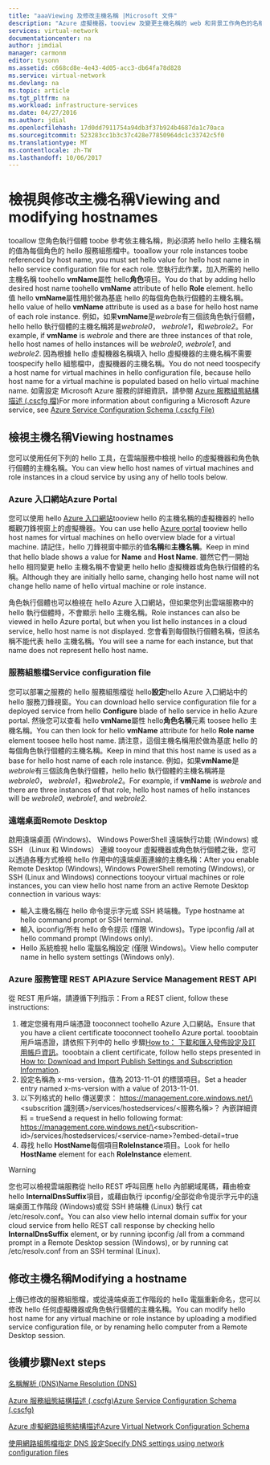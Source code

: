 ```yaml
---
title: "aaaViewing 及修改主機名稱 |Microsoft 文件"
description: "Azure 虛擬機器，tooview 及變更主機名稱的 web 和背景工作角色的名稱解析"
services: virtual-network
documentationcenter: na
author: jimdial
manager: carmonm
editor: tysonn
ms.assetid: c668cd8e-4e43-4d05-acc3-db64fa78d828
ms.service: virtual-network
ms.devlang: na
ms.topic: article
ms.tgt_pltfrm: na
ms.workload: infrastructure-services
ms.date: 04/27/2016
ms.author: jdial
ms.openlocfilehash: 17d0dd7911754a94db3f37b924b4687da1c70aca
ms.sourcegitcommit: 523283cc1b3c37c428e77850964dc1c33742c5f0
ms.translationtype: MT
ms.contentlocale: zh-TW
ms.lasthandoff: 10/06/2017
---
```

# <a name="viewing-and-modifying-hostnames"></a><span data-ttu-id="37a7d-103">檢視與修改主機名稱</span><span class="sxs-lookup"><span data-stu-id="37a7d-103">Viewing and modifying hostnames</span></span>
<span data-ttu-id="37a7d-104">tooallow 您角色執行個體 toobe 參考依主機名稱，則必須將 hello hello 主機名稱的值為每個角色的 hello 服務組態檔中。</span><span class="sxs-lookup"><span data-stu-id="37a7d-104">tooallow your role instances toobe referenced by host name, you must set hello value for hello host name in hello service configuration file for each role.</span></span> <span data-ttu-id="37a7d-105">您執行此作業，加入所需的 hello 主機名稱 toohello **vmName**屬性 hello**角色**項目。</span><span class="sxs-lookup"><span data-stu-id="37a7d-105">You do that by adding hello desired host name toohello **vmName** attribute of hello **Role** element.</span></span> <span data-ttu-id="37a7d-106">hello 值 hello **vmName**屬性用於做為基底 hello 的每個角色執行個體的主機名稱。</span><span class="sxs-lookup"><span data-stu-id="37a7d-106">hello value of hello **vmName** attribute is used as a base for hello host name of each role instance.</span></span> <span data-ttu-id="37a7d-107">例如，如果**vmName**是*webrole*有三個該角色執行個體，hello hello 執行個體的主機名稱將是*webrole0*， *webrole1*，和*webrole2*。</span><span class="sxs-lookup"><span data-stu-id="37a7d-107">For example, if **vmName** is *webrole* and there are three instances of that role, hello host names of hello instances will be *webrole0*, *webrole1*, and *webrole2*.</span></span> <span data-ttu-id="37a7d-108">因為根據 hello 虛擬機器名稱填入 hello 虛擬機器的主機名稱不需要 toospecify hello 組態檔中，虛擬機器的主機名稱。</span><span class="sxs-lookup"><span data-stu-id="37a7d-108">You do not need toospecify a host name for virtual machines in hello configuration file, because hello host name for a virtual machine is populated based on hello virtual machine name.</span></span> <span data-ttu-id="37a7d-109">如需設定 Microsoft Azure 服務的詳細資訊，請參閱 [Azure 服務組態結構描述 (.cscfg 檔)](https://msdn.microsoft.com/library/azure/ee758710.aspx)</span><span class="sxs-lookup"><span data-stu-id="37a7d-109">For more information about configuring a Microsoft Azure service, see [Azure Service Configuration Schema (.cscfg File)](https://msdn.microsoft.com/library/azure/ee758710.aspx)</span></span>

## <a name="viewing-hostnames"></a><span data-ttu-id="37a7d-110">檢視主機名稱</span><span class="sxs-lookup"><span data-stu-id="37a7d-110">Viewing hostnames</span></span>
<span data-ttu-id="37a7d-111">您可以使用任何下列的 hello 工具，在雲端服務中檢視 hello 的虛擬機器和角色執行個體的主機名稱。</span><span class="sxs-lookup"><span data-stu-id="37a7d-111">You can view hello host names of virtual machines and role instances in a cloud service by using any of hello tools below.</span></span>

### <a name="azure-portal"></a><span data-ttu-id="37a7d-112">Azure 入口網站</span><span class="sxs-lookup"><span data-stu-id="37a7d-112">Azure Portal</span></span>
<span data-ttu-id="37a7d-113">您可以使用 hello [Azure 入口網站](http://portal.azure.com)tooview hello 的主機名稱的虛擬機器的 hello 概觀刀鋒視窗上的虛擬機器。</span><span class="sxs-lookup"><span data-stu-id="37a7d-113">You can use hello [Azure portal](http://portal.azure.com) tooview hello host names for virtual machines on hello overview blade for a virtual machine.</span></span> <span data-ttu-id="37a7d-114">請記住，hello 刀鋒視窗中顯示的值**名稱**和**主機名稱**。</span><span class="sxs-lookup"><span data-stu-id="37a7d-114">Keep in mind that hello blade shows a value for **Name** and **Host Name**.</span></span> <span data-ttu-id="37a7d-115">雖然它們一開始 hello 相同變更 hello 主機名稱不會變更 hello hello 虛擬機器或角色執行個體的名稱。</span><span class="sxs-lookup"><span data-stu-id="37a7d-115">Although they are initially hello same, changing hello host name will not change hello name of hello virtual machine or role instance.</span></span>

<span data-ttu-id="37a7d-116">角色執行個體也可以檢視在 hello Azure 入口網站，但如果您列出雲端服務中的 hello 執行個體時，不會顯示 hello 主機名稱。</span><span class="sxs-lookup"><span data-stu-id="37a7d-116">Role instances can also be viewed in hello Azure portal, but when you list hello instances in a cloud service, hello host name is not displayed.</span></span> <span data-ttu-id="37a7d-117">您會看到每個執行個體名稱，但該名稱不能代表 hello 主機名稱。</span><span class="sxs-lookup"><span data-stu-id="37a7d-117">You will see a name for each instance, but that name does not represent hello host name.</span></span>

### <a name="service-configuration-file"></a><span data-ttu-id="37a7d-118">服務組態檔</span><span class="sxs-lookup"><span data-stu-id="37a7d-118">Service configuration file</span></span>
<span data-ttu-id="37a7d-119">您可以部署之服務的 hello 服務組態檔從 hello**設定**hello Azure 入口網站中的 hello 服務刀鋒視窗。</span><span class="sxs-lookup"><span data-stu-id="37a7d-119">You can download hello service configuration file for a deployed service from hello **Configure** blade of hello service in hello Azure portal.</span></span> <span data-ttu-id="37a7d-120">然後您可以查看 hello **vmName**屬性 hello**角色名稱**元素 toosee hello 主機名稱。</span><span class="sxs-lookup"><span data-stu-id="37a7d-120">You can then look for hello **vmName** attribute for hello **Role name** element toosee hello host name.</span></span> <span data-ttu-id="37a7d-121">請注意，這個主機名稱用於做為基底 hello 的每個角色執行個體的主機名稱。</span><span class="sxs-lookup"><span data-stu-id="37a7d-121">Keep in mind that this host name is used as a base for hello host name of each role instance.</span></span> <span data-ttu-id="37a7d-122">例如，如果**vmName**是*webrole*有三個該角色執行個體，hello hello 執行個體的主機名稱將是*webrole0*， *webrole1*，和*webrole2*。</span><span class="sxs-lookup"><span data-stu-id="37a7d-122">For example, if **vmName** is *webrole* and there are three instances of that role, hello host names of hello instances will be *webrole0*, *webrole1*, and *webrole2*.</span></span>

### <a name="remote-desktop"></a><span data-ttu-id="37a7d-123">遠端桌面</span><span class="sxs-lookup"><span data-stu-id="37a7d-123">Remote Desktop</span></span>
<span data-ttu-id="37a7d-124">啟用遠端桌面 (Windows)、 Windows PowerShell 遠端執行功能 (Windows) 或 SSH （Linux 和 Windows） 連線 tooyour 虛擬機器或角色執行個體之後，您可以透過各種方式檢視 hello 作用中的遠端桌面連線的主機名稱：</span><span class="sxs-lookup"><span data-stu-id="37a7d-124">After you enable Remote Desktop (Windows), Windows PowerShell remoting (Windows), or SSH (Linux and Windows) connections tooyour virtual machines or role instances, you can view hello host name from an active Remote Desktop connection in various ways:</span></span>

* <span data-ttu-id="37a7d-125">輸入主機名稱在 hello 命令提示字元或 SSH 終端機。</span><span class="sxs-lookup"><span data-stu-id="37a7d-125">Type hostname at hello command prompt or SSH terminal.</span></span>
* <span data-ttu-id="37a7d-126">輸入 ipconfig/所有 hello 命令提示 (僅限 Windows)。</span><span class="sxs-lookup"><span data-stu-id="37a7d-126">Type ipconfig /all at hello command prompt (Windows only).</span></span>
* <span data-ttu-id="37a7d-127">Hello 系統檢視 hello 電腦名稱設定 (僅限 Windows)。</span><span class="sxs-lookup"><span data-stu-id="37a7d-127">View hello computer name in hello system settings (Windows only).</span></span>

### <a name="azure-service-management-rest-api"></a><span data-ttu-id="37a7d-128">Azure 服務管理 REST API</span><span class="sxs-lookup"><span data-stu-id="37a7d-128">Azure Service Management REST API</span></span>
<span data-ttu-id="37a7d-129">從 REST 用戶端，請遵循下列指示：</span><span class="sxs-lookup"><span data-stu-id="37a7d-129">From a REST client, follow these instructions:</span></span>

1. <span data-ttu-id="37a7d-130">確定您擁有用戶端憑證 tooconnect toohello Azure 入口網站。</span><span class="sxs-lookup"><span data-stu-id="37a7d-130">Ensure that you have a client certificate tooconnect toohello Azure portal.</span></span> <span data-ttu-id="37a7d-131">tooobtain 用戶端憑證，請依照下列中的 hello 步驟[How to： 下載和匯入發佈設定及訂用帳戶資訊](https://msdn.microsoft.com/library/dn385850.aspx)。</span><span class="sxs-lookup"><span data-stu-id="37a7d-131">tooobtain a client certificate, follow hello steps presented in [How to: Download and Import Publish Settings and Subscription Information](https://msdn.microsoft.com/library/dn385850.aspx).</span></span> 
2. <span data-ttu-id="37a7d-132">設定名稱為 x-ms-version，值為 2013-11-01 的標頭項目。</span><span class="sxs-lookup"><span data-stu-id="37a7d-132">Set a header entry named x-ms-version with a value of 2013-11-01.</span></span>
3. <span data-ttu-id="37a7d-133">以下列格式的 hello 傳送要求： https://management.core.windows.net/\<subscrition 識別碼\>/services/hostedservices/\<服務名稱\>？ 內嵌詳細資料 = true</span><span class="sxs-lookup"><span data-stu-id="37a7d-133">Send a request in hello following format: https://management.core.windows.net/\<subscrition-id\>/services/hostedservices/\<service-name\>?embed-detail=true</span></span>
4. <span data-ttu-id="37a7d-134">尋找 hello **HostName**每個項目**RoleInstance**項目。</span><span class="sxs-lookup"><span data-stu-id="37a7d-134">Look for hello **HostName** element for each **RoleInstance** element.</span></span>

> [!WARNING]
> <span data-ttu-id="37a7d-135">您也可以檢視雲端服務從 hello REST 呼叫回應 hello 內部網域尾碼，藉由檢查 hello **InternalDnsSuffix**項目，或藉由執行 ipconfig/全部從命令提示字元中的遠端桌面工作階段 (Windows)或從 SSH 終端機 (Linux) 執行 cat /etc/resolv.conf。</span><span class="sxs-lookup"><span data-stu-id="37a7d-135">You can also view hello internal domain suffix for your cloud service from hello REST call response by checking hello **InternalDnsSuffix** element, or by running ipconfig /all from a command prompt in a Remote Desktop session (Windows), or by running cat /etc/resolv.conf from an SSH terminal (Linux).</span></span>
> 
> 

## <a name="modifying-a-hostname"></a><span data-ttu-id="37a7d-136">修改主機名稱</span><span class="sxs-lookup"><span data-stu-id="37a7d-136">Modifying a hostname</span></span>
<span data-ttu-id="37a7d-137">上傳已修改的服務組態檔，或從遠端桌面工作階段的 hello 電腦重新命名，您可以修改 hello 任何虛擬機器或角色執行個體的主機名稱。</span><span class="sxs-lookup"><span data-stu-id="37a7d-137">You can modify hello host name for any virtual machine or role instance by uploading a modified service configuration file, or by renaming hello computer from a Remote Desktop session.</span></span>

## <a name="next-steps"></a><span data-ttu-id="37a7d-138">後續步驟</span><span class="sxs-lookup"><span data-stu-id="37a7d-138">Next steps</span></span>
[<span data-ttu-id="37a7d-139">名稱解析 (DNS)</span><span class="sxs-lookup"><span data-stu-id="37a7d-139">Name Resolution (DNS)</span></span>](virtual-networks-name-resolution-for-vms-and-role-instances.md)

[<span data-ttu-id="37a7d-140">Azure 服務組態結構描述 (.cscfg)</span><span class="sxs-lookup"><span data-stu-id="37a7d-140">Azure Service Configuration Schema (.cscfg)</span></span>](https://msdn.microsoft.com/library/windowsazure/ee758710.aspx)

[<span data-ttu-id="37a7d-141">Azure 虛擬網路組態結構描述</span><span class="sxs-lookup"><span data-stu-id="37a7d-141">Azure Virtual Network Configuration Schema</span></span>](http://go.microsoft.com/fwlink/?LinkId=248093)

[<span data-ttu-id="37a7d-142">使用網路組態檔指定 DNS 設定</span><span class="sxs-lookup"><span data-stu-id="37a7d-142">Specify DNS settings using network configuration files</span></span>](virtual-networks-specifying-a-dns-settings-in-a-virtual-network-configuration-file.md)


